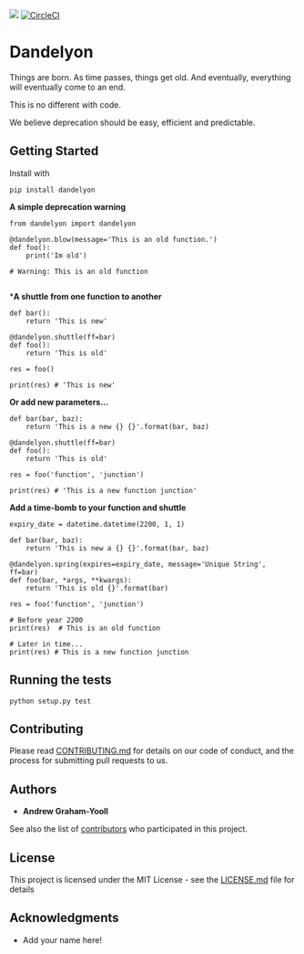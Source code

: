 <a href="https://codeclimate.com/github/andrewgy8/dandelyon/maintainability"><img src="https://api.codeclimate.com/v1/badges/a86ab4d6ac65f57d09a7/maintainability" /></a>
[![CircleCI](https://circleci.com/gh/andrewgy8/dandelyon.svg?style=svg)](https://circleci.com/gh/andrewgy8/dandelyon)

# Dandelyon

Things are born. As time passes, things get old.  And eventually, everything will eventually come to an end.  

This is no different with code.

We believe deprecation should be easy, efficient and predictable.  

## Getting Started

Install with 

`pip install dandelyon`


**A simple deprecation warning** 

```
from dandelyon import dandelyon

@dandelyon.blow(message='This is an old function.')
def foo():
    print('Im old')
   
# Warning: This is an old function
    
```

***A shuttle from one function to another**

```
def bar():
    return 'This is new'

@dandelyon.shuttle(ff=bar)
def foo():
    return 'This is old'

res = foo()

print(res) # 'This is new'  
```

**Or add new parameters...**

```
def bar(bar, baz):
    return 'This is a new {} {}'.format(bar, baz)

@dandelyon.shuttle(ff=bar)
def foo():
    return 'This is old'

res = foo('function', 'junction')

print(res) # 'This is a new function junction'  
```

**Add a time-bomb to your function and shuttle**
```
expiry_date = datetime.datetime(2200, 1, 1)

def bar(bar, baz):
    return 'This is new a {} {}'.format(bar, baz)

@dandelyon.spring(expires=expiry_date, message='Unique String', ff=bar)
def foo(bar, *args, **kwargs):
    return 'This is old {}'.format(bar)

res = foo('function', 'junction')

# Before year 2200
print(res)  # This is an old function

# Later in time... 
print(res) # This is a new function junction

```

## Running the tests

`python setup.py test`

## Contributing

Please read [CONTRIBUTING.md](CONTRIBUTING.md) for details on our code of conduct, and the process for submitting pull requests to us.

## Authors

* **Andrew Graham-Yooll**

See also the list of [contributors](https://github.com/andrewgy8/dandelyon/contributors) who participated in this project.

## License

This project is licensed under the MIT License - see the [LICENSE.md](LICENSE.md) file for details

## Acknowledgments

* Add your name here!